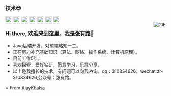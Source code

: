 ### 技术😎
<img align="left" alt="zcr's tech" width="22px" src="https://cdn.jsdelivr.net/npm/simple-icons@latest/icons/java.svg" />
<img align="left" alt="zcr's tech" width="22px" src="https://cdn.jsdelivr.net/npm/simple-icons@latest/icons/spring.svg" />
<img align="left" alt="zcr's tech" width="22px" src="https://cdn.jsdelivr.net/npm/simple-icons@latest/icons/oracle.svg" />
<img align="left" alt="zcr's tech" width="22px" src="https://cdn.jsdelivr.net/npm/simple-icons@latest/icons/mysql.svg" />
<img align="left" alt="zcr's tech" width="22px" src="https://cdn.jsdelivr.net/npm/simple-icons@latest/icons/html5.svg" />
<img align="left" alt="zcr's tech" width="22px" src="https://cdn.jsdelivr.net/npm/simple-icons@latest/icons/css3.svg" />
<img align="left" alt="zcr's tech" width="22px" src="https://cdn.jsdelivr.net/npm/simple-icons@latest/icons/javascript.svg" />
<br />
<img align="right" alt="GIF" src="https://ftp.bmp.ovh/imgs/2020/08/83799e5c6e930438.gif" />

### Hi there, 欢迎来到这里，我是张有路👋
- Java后端开发，对前端略知一二。
- 正在努力补充基础知识（算法、网络、操作系统、计算机原理）。
- 目前工作5年。
- 喜欢探索，爱好钻研，愿意学习，乐意分享。
- 以上是我擅长的技术，有问题可以向我咨询。qq：310834626，wechat:zr-310834626,公众号：张有路。

⭐️ From [AjayKhalsa](https://github.com/AjayKhalsa)
